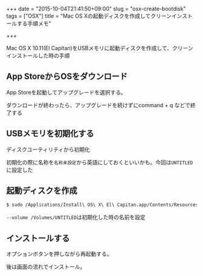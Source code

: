 +++
date = "2015-10-04T21:41:50+09:00"
slug = "osx-create-bootdisk"
tags = ["OSX"]
title = "Mac OS Xの起動ディスクを作成してクリーンインストールする手順メモ"

+++

Mac OS X 10.11(El Capitan)をUSBメモリに起動ディスクを作成して、クリーンインストールした時の手順

<!--more-->

## App StoreからOSをダウンロード

App Storeを起動してアップグレードを選択する。

ダウンロードが終わったら、アップグレードを続けずにcommand + q などで終了する

## USBメモリを初期化する

ディスクユーティリティから初期化

初期化の際に名称を`名称未設定`から英語にしておくといいかも。今回は`UNTITLED`に設定した

## 起動ディスクを作成

```sh
$ sudo /Applications/Install\ OS\ X\ El\ Capitan.app/Contents/Resources/createinstallmedia --volume /Volumes/UNTITLED/ --applicationpath /Applications/Install\ OS\ X\ El\ Capitan.app --nointeraction
```

`--volume /Volumes/UNTITLED`は初期化した時の名前を設定

## インストールする

オプションボタンを押しながら再起動する。

後は画面の流れでインストール。
